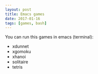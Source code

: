 ```yaml
---
layout: post
title: Emacs games
date: 2017-01-16
tags: [games, bash]
---
```


You can run this games in emacs (terminal):

* xdunnet
* xgomoku
* xhanoi
* solitaire
* tetris